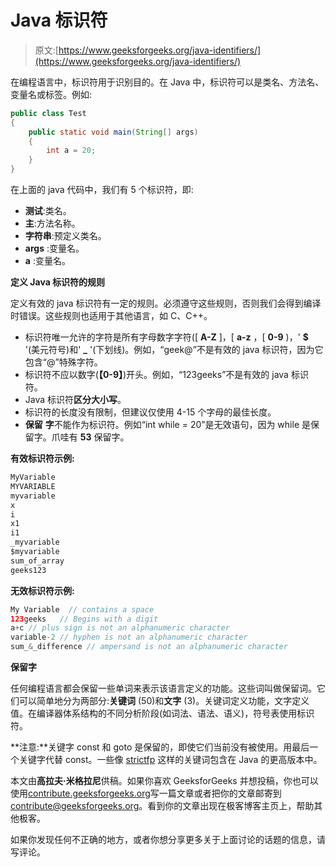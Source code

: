# Java 标识符

> 原文:[https://www.geeksforgeeks.org/java-identifiers/](https://www.geeksforgeeks.org/java-identifiers/)

在编程语言中，标识符用于识别目的。在 Java 中，标识符可以是类名、方法名、变量名或标签。例如:

```java
public class Test
{
    public static void main(String[] args)
    {
        int a = 20;
    }
}

```

在上面的 java 代码中，我们有 5 个标识符，即:

*   **测试**:类名。
*   **主**:方法名称。
*   **字符串**:预定义类名。
*   **args** :变量名。
*   **a** :变量名。

**定义 Java 标识符的规则**

定义有效的 java 标识符有一定的规则。必须遵守这些规则，否则我们会得到编译时错误。这些规则也适用于其他语言，如 C、C++。

*   标识符唯一允许的字符是所有字母数字字符([ **A-Z** ]，[ **a-z** ，[ **0-9** )，' **$** '(美元符号)和' **_** '(下划线)。例如，“geek@”不是有效的 java 标识符，因为它包含“@”特殊字符。
*   标识符不应以数字(**【0-9】**)开头。例如，“123geeks”不是有效的 java 标识符。
*   Java 标识符**区分大小写**。
*   标识符的长度没有限制，但建议仅使用 4-15 个字母的最佳长度。
*   **保留** **字**不能作为标识符。例如“int while = 20”是无效语句，因为 while 是保留字。爪哇有 **53** 保留字。

**有效标识符示例:**

```java
MyVariable
MYVARIABLE
myvariable
x
i
x1
i1
_myvariable
$myvariable
sum_of_array
geeks123

```

**无效标识符示例:**

```java
My Variable  // contains a space
123geeks   // Begins with a digit
a+c // plus sign is not an alphanumeric character
variable-2 // hyphen is not an alphanumeric character
sum_&_difference // ampersand is not an alphanumeric character

```

**保留字**

任何编程语言都会保留一些单词来表示该语言定义的功能。这些词叫做保留词。它们可以简单地分为两部分:**关键词** (50)和**文字** (3)。关键词定义功能，文字定义值。在编译器体系结构的不同分析阶段(如词法、语法、语义)，符号表使用标识符。

**注意:**关键字 const 和 goto 是保留的，即使它们当前没有被使用。用最后一个关键字代替 const。一些像 [strictfp](https://www.geeksforgeeks.org/strictfp-keyword-java/) 这样的关键词包含在 Java 的更高版本中。

本文由**高拉夫·米格拉尼**供稿。如果你喜欢 GeeksforGeeks 并想投稿，你也可以使用[contribute.geeksforgeeks.org](http://www.contribute.geeksforgeeks.org)写一篇文章或者把你的文章邮寄到 contribute@geeksforgeeks.org。看到你的文章出现在极客博客主页上，帮助其他极客。

如果你发现任何不正确的地方，或者你想分享更多关于上面讨论的话题的信息，请写评论。